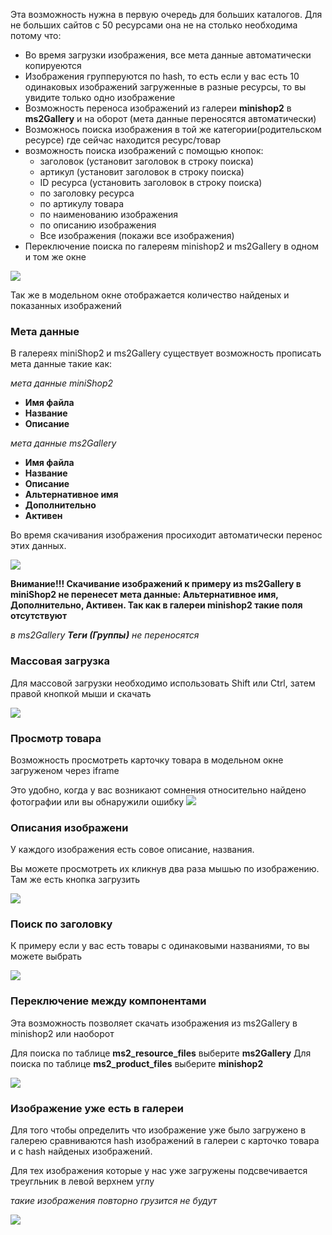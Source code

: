 Эта возможность нужна в первую очередь для больших каталогов. Для не больших сайтов с 50 ресурсами она не на столько необходима потому что:
* Во время загрузки изображения, все мета данные автоматически копируеются
* Изображения групперуются по hash, то есть если у вас есть 10 одинаковых изображений загруженные в разные ресурсы, то вы увидите только одно изображение
* Возможность переноса изображений из галереи **minishop2** в **ms2Gallery** и на оборот (мета данные переносятся автоматически)
* Возможнось поиска изображения в той же категории(родительском ресурсе) где сейчас находится ресурс/товар
* возможность поиска изображений с помощью кнопок:
    * заголовок (установит заголовок в строку поиска)
    * артикул (установит заголовок в строку поиска)
    * ID ресурса (установить заголовок в строку поиска)
    * по заголовку ресурса
    * по артикулу товара
    * по наименованию изображения
    * по описанию изображения
    * Все изображения (покажи все изображения)
* Переключение поиска по галереям minishop2 и ms2Gallery в одном и том же окне

<img src="https://file.modx.pro/files/2/1/7/217801fe65e72e8a9e371586e836ceef.png" />

Так же в модельном окне отображается количество найденых и показанных изображений

### Мета данные

В галереях miniShop2 и ms2Gallery существует возможность прописать мета данные такие как: 

*мета данные miniShop2*
* **Имя файла**
* **Название**
* **Описание**

*мета данные ms2Gallery*
* **Имя файла**
* **Название**
* **Описание**
* **Альтернативное имя**
* **Дополнительно**
* **Активен**

Во время скачивания изображения просиходит автоматически перенос этих данных.

<img src="https://file.modx.pro/files/c/2/2/c222cd3b7b1f539d8e99264a1cf077f4.png" />


**Внимание!!! Скачивание изображений к примеру из ms2Gallery в miniShop2 не перенесет мета данные: Альтернативное имя, Дополнительно, Активен. Так как в галереи minishop2 такие поля отсутствуют**

*в ms2Gallery **Теги (Группы)**  не переносятся*

### Массовая загрузка

Для массовой загрузки необходимо использовать Shift или Ctrl, затем правой кнопкой мыши и скачать

<img src="https://file.modx.pro/files/c/5/d/c5d820c7ca62135b0b58c6b981cd8942.png" />

### Просмотр товара

Возможность просмотреть карточку товара в модельном окне загруженом через iframe

Это удобно, когда у вас возникают сомнения относительно найдено фотографии или вы обнаружили ошибку
<img src="https://file.modx.pro/files/4/9/c/49c48323d2dbd5acf6abb595194df592.png" />

### Описания изображени

У каждого изображения есть совое описание, названия. 

Вы можете просмотреть их кликнув два раза мышью по изображению. Там же есть кнопка загрузить

<img src="https://file.modx.pro/files/1/b/0/1b0c0dba3fc5459129b795a91ec8bde2.png" />


### Поиск по заголовку

К примеру если у вас есть товары с одинаковыми названиями, то вы можете выбрать

<img src="https://file.modx.pro/files/4/9/c/49c3567e509ac7f3f158c39f60e3c1b8.png" />


### Переключение между компонентами

Эта возможность позволяет скачать изображения из ms2Gallery в minishop2 или наоборот

Для поиска по таблице **ms2_resource_files** выберите **ms2Gallery** 
Для поиска по таблице **ms2_product_files** выберите **minishop2** 

<img src="https://file.modx.pro/files/c/1/e/c1e55de955d2ec8f4ee517c7d8d7c4bc.png" />


### Изображение уже есть в галереи

Для того чтобы определить что изображение уже было загружено в галерею сравниваются hash изображений в галереи с карточко товара и с hash найденых изображений.

Для тех изображения которые у нас уже загружены подсвечивается треугльник в левой верхнем углу

*такие изображения повторно грузится не будут*

<img src="https://file.modx.pro/files/6/b/9/6b9acf9772dd2dd967275e39984824f0.png" />